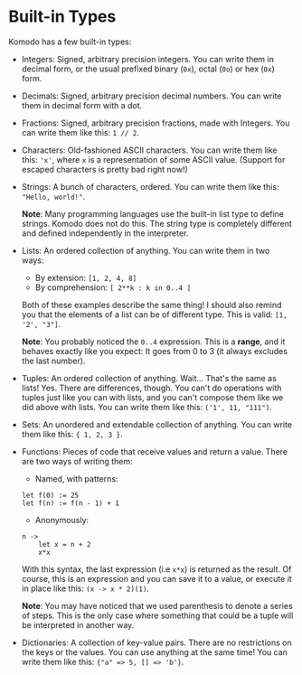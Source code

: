 # Built-in Types

Komodo has a few built-in types:

- Integers: Signed, arbitrary precision integers. You can write them in decimal form, or the usual prefixed binary (`0x`), octal (`0o`) or hex (`0x`) form.

- Decimals: Signed, arbitrary precision decimal numbers. You can write them in decimal form with a dot.

- Fractions: Signed, arbitrary precision fractions, made with Integers. You can write them like this: `1 // 2`.

- Characters: Old-fashioned ASCII characters. You can write them like this: `'x'`, where `x` is a representation of some ASCII value. (Support for escaped characters is pretty bad right now!)

- Strings: A bunch of characters, ordered. You can write them like this: `"Hello, world!"`.
  
  **Note**: Many programming languages use the built-in list type to define strings. Komodo does not do this. The string type is completely different and defined independently in the interpreter.

- Lists: An ordered collection of anything. You can write them in two ways:
  - By extension: `[1, 2, 4, 8]`
  - By comprehension: `[ 2**k : k in 0..4 ]`

  Both of these examples describe the same thing! I should also remind you that the elements of a list can be of different type. This is valid: `[1, '2', "3"]`.
  
  **Note**: You probably noticed the `0..4` expression. This is a **range**, and it behaves exactly like you expect: It goes from 0 to 3 (it always excludes the last number).

- Tuples: An ordered collection of anything. Wait... That's the same as lists! Yes. There are differences, though. You can't do operations with tuples just like you can with lists, and you can't compose them like we did above with lists. You can write them like this: `('1', 11, "111")`.

- Sets: An unordered and extendable collection of anything. You can write them like this: `{ 1, 2, 3 }`.

- Functions: Pieces of code that receive values and return a value. There are two ways of writing them:
  - Named, with patterns:
  ```
  let f(0) := 25
  let f(n) := f(n - 1) + 1
  ```
  - Anonymously:
  ```
  n ->
      let x = n + 2
      x*x
  ```
  With this syntax, the last expression (i.e `x*x`) is returned as the result. Of course, this is an expression and you can save it to a value, or execute it in place like this: `(x -> x * 2)(1)`.
  
  **Note**: You may have noticed that we used parenthesis to denote a series of steps. This is the only case where something that could be a tuple will be interpreted in another way.

- Dictionaries: A collection of key-value pairs. There are no restrictions on the keys or the values. You can use anything at the same time! You can write them like this: `{"a" => 5, [] => 'b'}`.
